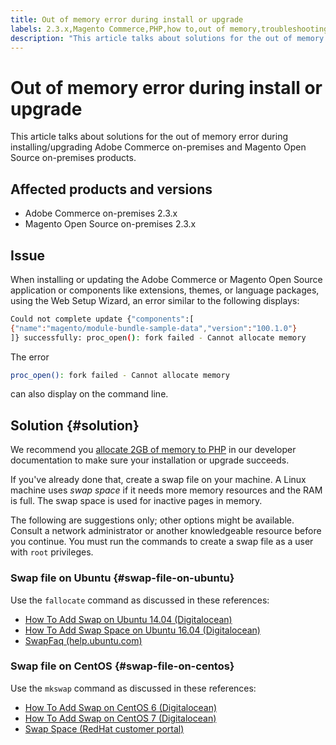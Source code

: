 ```yaml
---
title: Out of memory error during install or upgrade
labels: 2.3.x,Magento Commerce,PHP,how to,out of memory,troubleshooting,web setup wizard,Adobe Commerce,on-premises,Magento Open Source
description: "This article talks about solutions for the out of memory error during installing/upgrading Adobe Commerce on-premises and Magento Open Source on-premises products."
---
```


# Out of memory error during install or upgrade

This article talks about solutions for the out of memory error during installing/upgrading Adobe Commerce on-premises and Magento Open Source on-premises products.

## Affected products and versions

* Adobe Commerce on-premises 2.3.x
* Magento Open Source on-premises 2.3.x

## Issue

When installing or updating the Adobe Commerce or Magento Open Source application or components like extensions, themes, or language packages, using the Web Setup Wizard, an error similar to the following displays:

```bash
Could not complete update {"components":[
{"name":"magento/module-bundle-sample-data","version":"100.1.0"}
]} successfully: proc_open(): fork failed - Cannot allocate memory
```

The error

```bash
proc_open(): fork failed - Cannot allocate memory
```

can also display on the command line.

## Solution {#solution}

We recommend you [allocate 2GB of memory to PHP](https://devdocs.magento.com/guides/v2.3/install-gde/prereq/php-settings.html) in our developer documentation to make sure your installation or upgrade succeeds.

If you've already done that, create a swap file on your machine. A Linux machine uses *swap space* if it needs more memory resources and the RAM is full. The swap space is used for inactive pages in memory.

The following are suggestions only; other options might be available. Consult a network administrator or another knowledgeable resource before you continue. You must run the commands to create a swap file as a user with `root` privileges.

### Swap file on Ubuntu {#swap-file-on-ubuntu}

Use the `fallocate` command as discussed in these references:

* [How To Add Swap on Ubuntu 14.04 (Digitalocean)](https://www.digitalocean.com/community/tutorials/how-to-add-swap-on-ubuntu-14-04)
* [How To Add Swap Space on Ubuntu 16.04 (Digitalocean)](https://www.digitalocean.com/community/tutorials/how-to-add-swap-space-on-ubuntu-16-04)
* [SwapFaq (help.ubuntu.com)](https://help.ubuntu.com/community/SwapFaq)

### Swap file on CentOS {#swap-file-on-centos}

Use the `mkswap` command as discussed in these references:

* [How To Add Swap on CentOS 6 (Digitalocean)](https://www.digitalocean.com/community/tutorials/how-to-add-swap-on-centos-6)
* [How To Add Swap on CentOS 7 (Digitalocean)](https://www.digitalocean.com/community/tutorials/how-to-add-swap-on-centos-7)
* [Swap Space (RedHat customer portal)](https://access.redhat.com/documentation/en-US/Red_Hat_Enterprise_Linux/6/html/Storage_Administration_Guide/ch-swapspace.html) 
